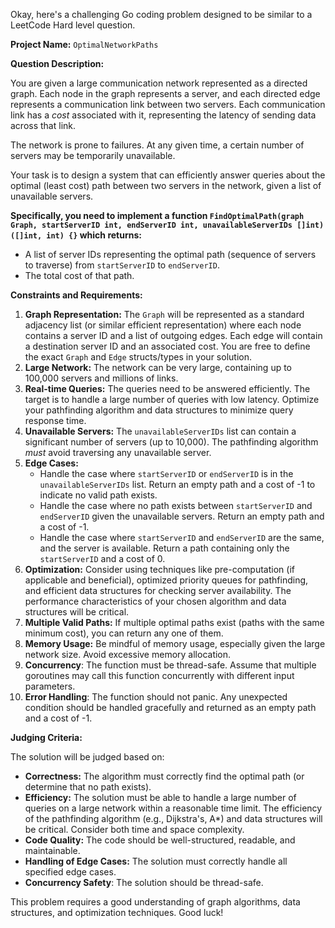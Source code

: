 Okay, here's a challenging Go coding problem designed to be similar to a LeetCode Hard level question.

**Project Name:** `OptimalNetworkPaths`

**Question Description:**

You are given a large communication network represented as a directed graph. Each node in the graph represents a server, and each directed edge represents a communication link between two servers.  Each communication link has a *cost* associated with it, representing the latency of sending data across that link.

The network is prone to failures. At any given time, a certain number of servers may be temporarily unavailable.

Your task is to design a system that can efficiently answer queries about the optimal (least cost) path between two servers in the network, given a list of unavailable servers.

**Specifically, you need to implement a function `FindOptimalPath(graph Graph, startServerID int, endServerID int, unavailableServerIDs []int) ([]int, int) {}` which returns:**

*   A list of server IDs representing the optimal path (sequence of servers to traverse) from `startServerID` to `endServerID`.
*   The total cost of that path.

**Constraints and Requirements:**

1.  **Graph Representation:** The `Graph` will be represented as a standard adjacency list (or similar efficient representation) where each node contains a server ID and a list of outgoing edges. Each edge will contain a destination server ID and an associated cost.  You are free to define the exact `Graph` and `Edge` structs/types in your solution.
2.  **Large Network:** The network can be very large, containing up to 100,000 servers and millions of links.
3.  **Real-time Queries:** The queries need to be answered efficiently. The target is to handle a large number of queries with low latency. Optimize your pathfinding algorithm and data structures to minimize query response time.
4.  **Unavailable Servers:** The `unavailableServerIDs` list can contain a significant number of servers (up to 10,000).  The pathfinding algorithm *must* avoid traversing any unavailable server.
5.  **Edge Cases:**
    *   Handle the case where `startServerID` or `endServerID` is in the `unavailableServerIDs` list.  Return an empty path and a cost of -1 to indicate no valid path exists.
    *   Handle the case where no path exists between `startServerID` and `endServerID` given the unavailable servers. Return an empty path and a cost of -1.
    *   Handle the case where `startServerID` and `endServerID` are the same, and the server is available. Return a path containing only the `startServerID` and a cost of 0.
6.  **Optimization:**  Consider using techniques like pre-computation (if applicable and beneficial), optimized priority queues for pathfinding, and efficient data structures for checking server availability.  The performance characteristics of your chosen algorithm and data structures will be critical.
7.  **Multiple Valid Paths:** If multiple optimal paths exist (paths with the same minimum cost), you can return any one of them.
8.  **Memory Usage:** Be mindful of memory usage, especially given the large network size.  Avoid excessive memory allocation.
9. **Concurrency**: The function must be thread-safe. Assume that multiple goroutines may call this function concurrently with different input parameters.
10. **Error Handling**: The function should not panic. Any unexpected condition should be handled gracefully and returned as an empty path and a cost of -1.

**Judging Criteria:**

The solution will be judged based on:

*   **Correctness:**  The algorithm must correctly find the optimal path (or determine that no path exists).
*   **Efficiency:**  The solution must be able to handle a large number of queries on a large network within a reasonable time limit.  The efficiency of the pathfinding algorithm (e.g., Dijkstra's, A\*) and data structures will be critical.  Consider both time and space complexity.
*   **Code Quality:**  The code should be well-structured, readable, and maintainable.
*   **Handling of Edge Cases:** The solution must correctly handle all specified edge cases.
*   **Concurrency Safety**: The solution should be thread-safe.

This problem requires a good understanding of graph algorithms, data structures, and optimization techniques. Good luck!
